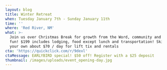 ```yaml
---
layout: blog
title: Winter Retreat
when: Tuesday January 7th - Sunday January 11th
time: ''
where: 'Red River, NM'
what: >-
  Join us over Christmas Break for growth from the Word, community and skiing
  fun! $199 includes lodging, food except lunch and transportation! Skiing on
  your own about $70 / day for lift tix and rentals
cta: 'https://quickclick.com/r/9dexl'
ctaMessage: EARLYBIRD special! $50 off! Register with a $25 deposit
thumbnail: /images/uploads/event_opening-day.jpg
---
```


